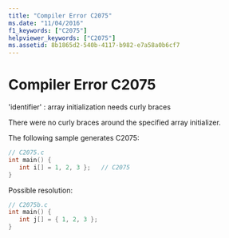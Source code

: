 ```yaml
---
title: "Compiler Error C2075"
ms.date: "11/04/2016"
f1_keywords: ["C2075"]
helpviewer_keywords: ["C2075"]
ms.assetid: 8b1865d2-540b-4117-b982-e7a58a0b6cf7
---
```

# Compiler Error C2075

'identifier' : array initialization needs curly braces

There were no curly braces around the specified array initializer.

The following sample generates C2075:

```c
// C2075.c
int main() {
   int i[] = 1, 2, 3 };   // C2075
}
```

Possible resolution:

```c
// C2075b.c
int main() {
   int j[] = { 1, 2, 3 };
}
```
